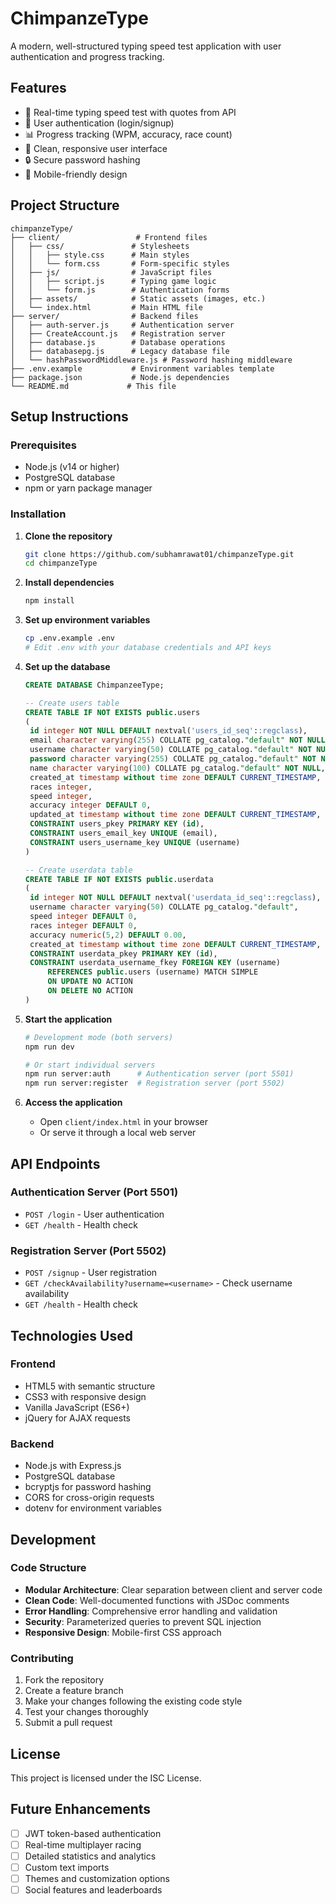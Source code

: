 # ChimpanzeType

A modern, well-structured typing speed test application with user authentication and progress tracking.

## Features

- 🎯 Real-time typing speed test with quotes from API
- 👤 User authentication (login/signup)
- 📊 Progress tracking (WPM, accuracy, race count)
- 🎨 Clean, responsive user interface
- 🔒 Secure password hashing
- 📱 Mobile-friendly design

## Project Structure

```
chimpanzeType/
├── client/                 # Frontend files
│   ├── css/               # Stylesheets
│   │   ├── style.css      # Main styles
│   │   └── form.css       # Form-specific styles
│   ├── js/                # JavaScript files
│   │   ├── script.js      # Typing game logic
│   │   └── form.js        # Authentication forms
│   ├── assets/            # Static assets (images, etc.)
│   └── index.html         # Main HTML file
├── server/                # Backend files
│   ├── auth-server.js     # Authentication server
│   ├── CreateAccount.js   # Registration server
│   ├── database.js        # Database operations
│   ├── databasepg.js      # Legacy database file
│   └── hashPasswordMiddleware.js # Password hashing middleware
├── .env.example           # Environment variables template
├── package.json           # Node.js dependencies
└── README.md             # This file
```

## Setup Instructions

### Prerequisites

- Node.js (v14 or higher)
- PostgreSQL database
- npm or yarn package manager

### Installation

1. **Clone the repository**
   ```bash
   git clone https://github.com/subhamrawat01/chimpanzeType.git
   cd chimpanzeType
   ```

2. **Install dependencies**
   ```bash
   npm install
   ```

3. **Set up environment variables**
   ```bash
   cp .env.example .env
   # Edit .env with your database credentials and API keys
   ```

4. **Set up the database**
   ```sql
   CREATE DATABASE ChimpanzeeType;
   
   -- Create users table
   CREATE TABLE IF NOT EXISTS public.users
   (
    id integer NOT NULL DEFAULT nextval('users_id_seq'::regclass),
    email character varying(255) COLLATE pg_catalog."default" NOT NULL,
    username character varying(50) COLLATE pg_catalog."default" NOT NULL,
    password character varying(255) COLLATE pg_catalog."default" NOT NULL,
    name character varying(100) COLLATE pg_catalog."default" NOT NULL,
    created_at timestamp without time zone DEFAULT CURRENT_TIMESTAMP,
    races integer,
    speed integer,
    accuracy integer DEFAULT 0,
    updated_at timestamp without time zone DEFAULT CURRENT_TIMESTAMP,
    CONSTRAINT users_pkey PRIMARY KEY (id),
    CONSTRAINT users_email_key UNIQUE (email),
    CONSTRAINT users_username_key UNIQUE (username)
   )
   
   -- Create userdata table
   CREATE TABLE IF NOT EXISTS public.userdata
   (
    id integer NOT NULL DEFAULT nextval('userdata_id_seq'::regclass),
    username character varying(50) COLLATE pg_catalog."default",
    speed integer DEFAULT 0,
    races integer DEFAULT 0,
    accuracy numeric(5,2) DEFAULT 0.00,
    created_at timestamp without time zone DEFAULT CURRENT_TIMESTAMP,
    CONSTRAINT userdata_pkey PRIMARY KEY (id),
    CONSTRAINT userdata_username_fkey FOREIGN KEY (username)
        REFERENCES public.users (username) MATCH SIMPLE
        ON UPDATE NO ACTION
        ON DELETE NO ACTION
   )
   ```

5. **Start the application**
   ```bash
   # Development mode (both servers)
   npm run dev
   
   # Or start individual servers
   npm run server:auth      # Authentication server (port 5501)
   npm run server:register  # Registration server (port 5502)
   ```

6. **Access the application**
   - Open `client/index.html` in your browser
   - Or serve it through a local web server

## API Endpoints

### Authentication Server (Port 5501)
- `POST /login` - User authentication
- `GET /health` - Health check

### Registration Server (Port 5502)
- `POST /signup` - User registration
- `GET /checkAvailability?username=<username>` - Check username availability
- `GET /health` - Health check

## Technologies Used

### Frontend
- HTML5 with semantic structure
- CSS3 with responsive design
- Vanilla JavaScript (ES6+)
- jQuery for AJAX requests

### Backend
- Node.js with Express.js
- PostgreSQL database
- bcryptjs for password hashing
- CORS for cross-origin requests
- dotenv for environment variables

## Development

### Code Structure
- **Modular Architecture**: Clear separation between client and server code
- **Clean Code**: Well-documented functions with JSDoc comments
- **Error Handling**: Comprehensive error handling and validation
- **Security**: Parameterized queries to prevent SQL injection
- **Responsive Design**: Mobile-first CSS approach

### Contributing
1. Fork the repository
2. Create a feature branch
3. Make your changes following the existing code style
4. Test your changes thoroughly
5. Submit a pull request

## License

This project is licensed under the ISC License.

## Future Enhancements

- [ ] JWT token-based authentication
- [ ] Real-time multiplayer racing
- [ ] Detailed statistics and analytics
- [ ] Custom text imports
- [ ] Themes and customization options
- [ ] Social features and leaderboards
